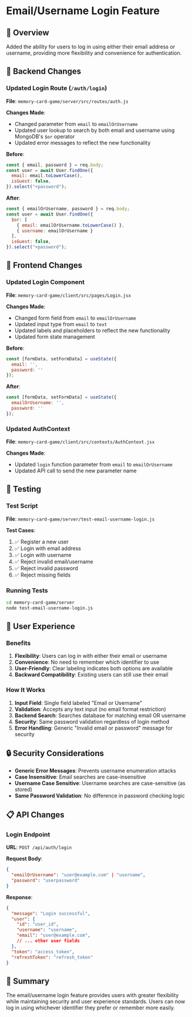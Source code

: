 # Email/Username Login Feature

## 🎯 Overview

Added the ability for users to log in using either their email address or username, providing more flexibility and convenience for authentication.

## 🔧 Backend Changes

### Updated Login Route (`/auth/login`)

**File**: `memory-card-game/server/src/routes/auth.js`

**Changes Made**:
- Changed parameter from `email` to `emailOrUsername`
- Updated user lookup to search by both email and username using MongoDB's `$or` operator
- Updated error messages to reflect the new functionality

**Before**:
```javascript
const { email, password } = req.body;
const user = await User.findOne({
  email: email.toLowerCase(),
  isGuest: false,
}).select("+password");
```

**After**:
```javascript
const { emailOrUsername, password } = req.body;
const user = await User.findOne({
  $or: [
    { email: emailOrUsername.toLowerCase() },
    { username: emailOrUsername }
  ],
  isGuest: false,
}).select("+password");
```

## 🎨 Frontend Changes

### Updated Login Component

**File**: `memory-card-game/client/src/pages/Login.jsx`

**Changes Made**:
- Changed form field from `email` to `emailOrUsername`
- Updated input type from `email` to `text`
- Updated labels and placeholders to reflect the new functionality
- Updated form state management

**Before**:
```javascript
const [formData, setFormData] = useState({
  email: '',
  password: ''
});
```

**After**:
```javascript
const [formData, setFormData] = useState({
  emailOrUsername: '',
  password: ''
});
```

### Updated AuthContext

**File**: `memory-card-game/client/src/contexts/AuthContext.jsx`

**Changes Made**:
- Updated `login` function parameter from `email` to `emailOrUsername`
- Updated API call to send the new parameter name

## 🧪 Testing

### Test Script

**File**: `memory-card-game/server/test-email-username-login.js`

**Test Cases**:
1. ✅ Register a new user
2. ✅ Login with email address
3. ✅ Login with username
4. ✅ Reject invalid email/username
5. ✅ Reject invalid password
6. ✅ Reject missing fields

### Running Tests

```bash
cd memory-card-game/server
node test-email-username-login.js
```

## 🚀 User Experience

### Benefits

1. **Flexibility**: Users can log in with either their email or username
2. **Convenience**: No need to remember which identifier to use
3. **User-Friendly**: Clear labeling indicates both options are available
4. **Backward Compatibility**: Existing users can still use their email

### How It Works

1. **Input Field**: Single field labeled "Email or Username"
2. **Validation**: Accepts any text input (no email format restriction)
3. **Backend Search**: Searches database for matching email OR username
4. **Security**: Same password validation regardless of login method
5. **Error Handling**: Generic "Invalid email or password" message for security

## 🔒 Security Considerations

- **Generic Error Messages**: Prevents username enumeration attacks
- **Case Insensitive**: Email searches are case-insensitive
- **Username Case Sensitive**: Username searches are case-sensitive (as stored)
- **Same Password Validation**: No difference in password checking logic

## 📋 API Changes

### Login Endpoint

**URL**: `POST /api/auth/login`

**Request Body**:
```json
{
  "emailOrUsername": "user@example.com" | "username",
  "password": "userpassword"
}
```

**Response**:
```json
{
  "message": "Login successful",
  "user": {
    "id": "user_id",
    "username": "username",
    "email": "user@example.com",
    // ... other user fields
  },
  "token": "access_token",
  "refreshToken": "refresh_token"
}
```

## 🎉 Summary

The email/username login feature provides users with greater flexibility while maintaining security and user experience standards. Users can now log in using whichever identifier they prefer or remember more easily.
